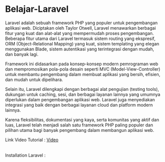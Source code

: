 # Belajar-Laravel
Laravel adalah sebuah framework PHP yang populer untuk pengembangan aplikasi web. Diciptakan oleh Taylor Otwell, Laravel menawarkan berbagai fitur yang kuat dan alat-alat yang mempermudah proses pengembangan. Beberapa fitur utama dari Laravel termasuk sistem routing yang ekspresif, ORM (Object-Relational Mapping) yang kuat, sistem templating yang elegan menggunakan Blade, sistem autentikasi yang terintegrasi dengan mudah, dan banyak lagi.

Framework ini didasarkan pada konsep-konsep modern pemrograman web dan mempromosikan pola-pola desain seperti MVC (Model-View-Controller) untuk membantu pengembang dalam membuat aplikasi yang bersih, efisien, dan mudah untuk dipelihara.

Selain itu, Laravel dilengkapi dengan berbagai alat pengujian (testing tools), dukungan untuk caching, sesi, dan berbagai layanan lainnya yang umumnya diperlukan dalam pengembangan aplikasi web. Laravel juga menyediakan integrasi yang baik dengan berbagai layanan cloud dan platform modern lainnya.

Karena fleksibilitas, dokumentasi yang kaya, serta komunitas yang aktif dan luas, Laravel telah menjadi salah satu framework PHP paling populer dan pilihan utama bagi banyak pengembang dalam membangun aplikasi web.
 <br>
 
 Link Video Tutorial : [Video](https://www.youtube.com/playlist?list=PLFIM0718LjIWiihbBIq-SWPU6b6x21Q_2)

 <br>
Installation Laravel : <svg class="octicon octicon-mark-github" viewBox="0 0 16 16" version="1.1" width="16" height="16" aria-hidden="true"><path fill-rule="evenodd" d="M8 0C3.58 0 0 3.58 0 8c0 3.54 2.29 6.53 5.47 7.59.4.07.55-.17.55-.38 0-.19-.01-.82



